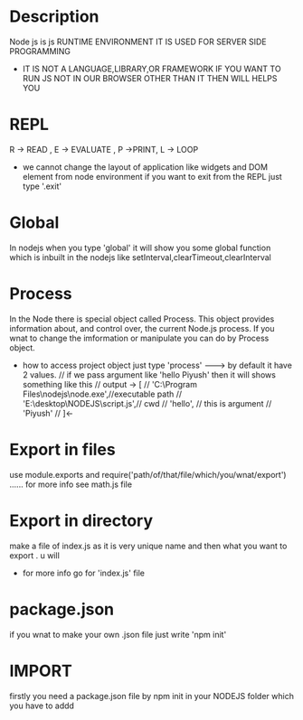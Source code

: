 # Description

Node js is js RUNTIME ENVIRONMENT
IT IS USED FOR SERVER SIDE PROGRAMMING
* IT IS NOT A LANGUAGE,LIBRARY,OR FRAMEWORK
IF YOU WANT TO RUN JS NOT IN OUR BROWSER OTHER THAN IT THEN WILL HELPS YOU

# REPL

R -> READ , E -> EVALUATE , P ->PRINT, L -> LOOP
* we cannot change the layout of application like widgets and DOM element from node environment
if you want to exit from the REPL just type '.exit'

# Global 

In nodejs when you type 'global' it will show you some global function which is inbuilt in the nodejs like 
setInterval,clearTimeout,clearInterval

# Process

In the Node there is special object called Process.
This object provides information about, and control over, the current Node.js process.
If you wnat to change the imformation or manipulate you can do by Process object.
* how to access project object just type 'process'
--->
by default it have 2 values.
// if we pass argument like 'hello Piyush' then it will shows something like this
// output -> [
//     'C:\\Program Files\\nodejs\\node.exe',//executable path
//     'E:\\desktop\\NODEJS\\script.js',// cwd
//     'hello', // this is argument
//     'Piyush'
//   ]<-

# Export in files

use module.exports and require('path/of/that/file/which/you/wnat/export') ......
for more info see math.js file

# Export in directory

make a file of index.js as it is very unique name and then what you want to export . u will
* for more info go for 'index.js' file

# package.json

if you wnat to make your own .json file just write 'npm init'

# IMPORT
 
firstly you need a package.json file by npm init in your NODEJS folder which you have to addd
